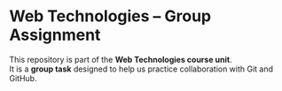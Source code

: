 # Web Technologies – Group Assignment

This repository is part of the **Web Technologies course unit**.  
It is a **group task** designed to help us practice collaboration with Git and GitHub.